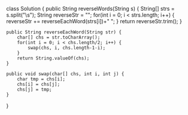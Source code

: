 class Solution {
	public String reverseWords(String s) {
       String[] strs = s.split("\\s");
       String reverseStr = "";
       for(int i = 0; i < strs.length; i++) {
    	   reverseStr += reverseEachWord(strs[i])+" ";
       }
       return reverseStr.trim();
    }
	
	public String reverseEachWord(String str) {
		char[] chs = str.toCharArray();
		for(int i = 0; i < chs.length/2; i++) {
			swap(chs, i, chs.length-1-i);
		}
		return String.valueOf(chs);
	}

	public void swap(char[] chs, int i, int j) {
		char tmp = chs[i];
		chs[i] = chs[j];
		chs[j] = tmp;
	}
}
